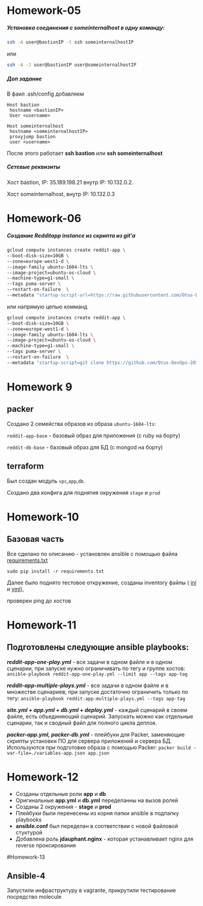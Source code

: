 # Homework-05
##### Установка соединения с someinternalhost в одну команду:
```sh
ssh -A user@bastionIP -t ssh someinternalhostIP
```
или
```sh
ssh -A -J user@bastionIP user@someinternalhostIP
```
##### Доп задание
В фаил .ssh/config добавляем
```
Host bastion
 hostname <bastionIP>
 User <username>

Host someinternalhost
 hostname <someinternalhostIP>
 proxyjump bastion
 user <username>
```
После этого работает **ssh bastion** или **ssh someinternalhost**

##### Сетевые реквизиты
Хост bastion,
IP: 35.189.198.21
внутр IP: 10.132.0.2.

Хост someinternalhost,
внутр IP: 10.132.0.3
# Homework-06
##### Создание Redditapp instance из скрипта из git'а
```sh
gcloud compute instances create reddit-app \
--boot-disk-size=10GB \
--zone=europe-west1-d \
--image-family ubuntu-1604-lts \
--image-project=ubuntu-os-cloud \
--machine-type=g1-small \
--tags puma-server \
--restart-on-failure  \
--metadata "startup-script-url=https://raw.githubusercontent.com/Otus-DevOps-2017-11/etozhecyber_infra/Infra-2/startup.sh"
```
или напрямую цепью комманд
```sh
gcloud compute instances create reddit-app \
--boot-disk-size=10GB \
--zone=europe-west1-d \
--image-family ubuntu-1604-lts \
--image-project=ubuntu-os-cloud \
--machine-type=g1-small \
--tags puma-server \
--restart-on-failure  \
--metadata "startup-script=git clone https://github.com/Otus-DevOps-2017-11/reddit.git && cd reddit && bundle install && puma -d"
```

# Homework 9
## packer
Создано 2 семейства образов из образа `ubuntu-1604-lts`:

 `reddit-app-base` - базовый образ для приложения (с ruby на борту)

 `reddit-db-base` - базовый образ для БД (c mongod на борту)

## terraform
Был создан модуль `vpc`,`app`,`db`.

Создано два конфига для поднятия окружения `stage` и `prod`

# Homework-10
## Базовая часть

Все сделано по описанию - установлен ansible с помощью файла [requirements.txt](./ansible/requirements.txt)

```
sudo pip install -r requirements.txt
```
Далее было поднято тестовое откружение, созданы inventory файлы (
[ini](./ansible/inventory) и [yml](./ansible/inventory.yml)),

проверен ping до хостов

# Homework-11

## Подготовлены следующие ansible playbooks:
***reddit-app-one-play.yml*** - все задачи в одном файле и в одном сценарии, при запуске нужно ограничивать по тегу и группе хостов:
```ansible-playbook reddit-app-one-play.yml --limit app --tags app-tag```

***reddit-app-multiple-plays.yml*** - все задачи в одном файле и в множестве сценариев; при запуске достаточно ограничить только по тегу:
```ansible-playbook reddit-app-multiple-plays.yml --tags app-tag```

***site.yml + app.yml + db.yml + deploy.yml*** - каждый сценарий в своем файле, есть объединяющий сценарий. Запускать можно как отдельные сценарии, так и сводный файл для полного цикла деплоя.

***packer-app.yml, packer-db.yml*** - плейбуки для Packer, заменяющие скрипты установки ПО для сервера приложений и сервера БД. Используются при подготовке образа с помощью Packer:
```packer build -var-file=./variables-app.json app.json```

# Homework-12

* Созданы отдельные роли **app** и **db**
* Оригинальные **app.yml** и **db.yml** переделанны на вызов ролей
* Созданы 2 окружения - **stage** и **prod**
* Плейбуки были перенесены из корня папки ansible в подпапку playbooks
* **ansible.conf** был переделан в соответствии с новой файловой стуктурой
* Добавлена роль **jdauphant.nginx** - которая устанавливает nginx для reverse проксирования

#Homework-13
## Ansible-4

Запустили инфраструктуру в vagrante, прикрутили тестирование посредство molecule

